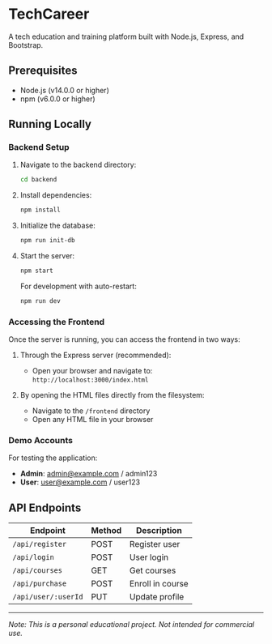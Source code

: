 # TechCareer

A tech education and training platform built with Node.js, Express, and Bootstrap.

## Prerequisites

- Node.js (v14.0.0 or higher)
- npm (v6.0.0 or higher)

## Running Locally

### Backend Setup

1. Navigate to the backend directory:
   ```bash
   cd backend
   ```

2. Install dependencies:
   ```bash
   npm install
   ```

3. Initialize the database:
   ```bash
   npm run init-db
   ```

4. Start the server:
   ```bash
   npm start
   ```

   For development with auto-restart:
   ```bash
   npm run dev
   ```

### Accessing the Frontend

Once the server is running, you can access the frontend in two ways:

1. Through the Express server (recommended):
   - Open your browser and navigate to: `http://localhost:3000/index.html`

2. By opening the HTML files directly from the filesystem:
   - Navigate to the `/frontend` directory
   - Open any HTML file in your browser

### Demo Accounts

For testing the application:
- **Admin**: admin@example.com / admin123
- **User**: user@example.com / user123

## API Endpoints

| Endpoint | Method | Description |
|----------|--------|-------------|
| `/api/register` | POST | Register user |
| `/api/login` | POST | User login |
| `/api/courses` | GET | Get courses |
| `/api/purchase` | POST | Enroll in course |
| `/api/user/:userId` | PUT | Update profile |

---
*Note: This is a personal educational project. Not intended for commercial use.*
